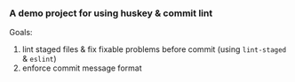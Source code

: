### A demo project for using huskey & commit lint

Goals:

1. lint staged files & fix fixable problems before commit (using `lint-staged` & `eslint`)
2. enforce commit message format

